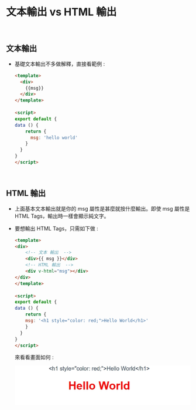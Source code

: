 # 文本輸出 vs HTML 輸出

<br>

## 文本輸出

* 基礎文本輸出不多做解釋，直接看範例 :

    ```html
    <template>
      <div>
        {{msg}}
      </div>
    </template>

    <script>
    export default {
    data () {
        return {
          msg: 'hello world'
        }
      }
    }
    </script>
    ```

<br>

## HTML 輸出

* 上面基本文本輸出就是你的 msg 屬性是甚麼就按什麼輸出。即使 msg 屬性是 HTML Tags，輸出時一樣會顯示純文字。

* 要想輸出 HTML Tags，只需如下做 : 

    ```html
    <template>
    <div>
        <!-- 文本 輸出  -->
        <div>{{ msg }}</div>
        <!-- HTML 輸出  -->
        <div v-html="msg"></div>
    </div>
    </template>

    <script>
    export default {
    data () {
        return {
        msg: '<h1 style="color: red;">Hello World</h1>'
        }
      }
    }
    </script>
    ```

    來看看畫面如何 :

    ![1](./imgs/1.jpg)